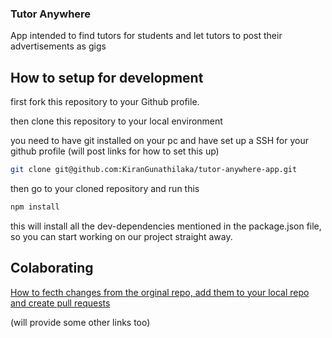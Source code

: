 ### Tutor Anywhere

App intended to find tutors for students and let tutors to post their advertisements as gigs

## How to setup for development

first fork this repository to your Github profile.

then clone this repository to your local environment

you need to have git installed on your pc and have set up a SSH for your github profile
(will post links for how to set this up)

```bash
git clone git@github.com:KiranGunathilaka/tutor-anywhere-app.git
```

then go to your cloned repository and run this

```bash
npm install
```

this will install all the dev-dependencies mentioned in the package.json file, so you can start working on our project straight away.

## Colaborating

[How to fecth changes from the orginal repo, add them to your local repo and create pull requests](https://www.theodinproject.com/lessons/javascript-using-git-in-the-real-world)

(will provide some  other links too)